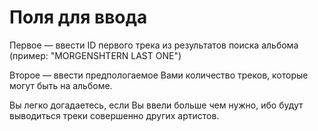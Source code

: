 # Поля для ввода
Первое — ввести ID первого трека из результатов поиска альбома (пример: "MORGENSHTERN LAST ONE")

Второе — ввести предпологаемое Вами количество треков, которые могут быть на альбоме.

Вы легко догадаетесь, если Вы ввели больше чем нужно, ибо будут выводиться треки совершенно других артистов.
